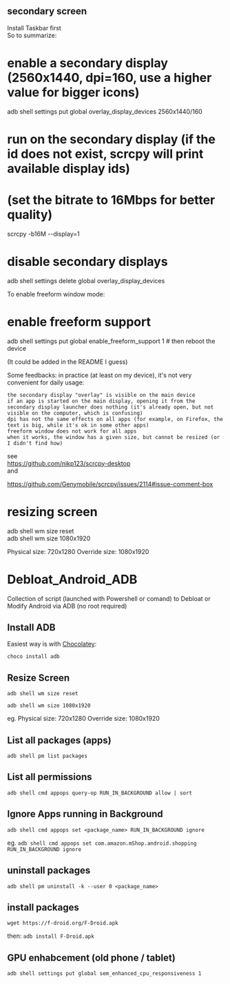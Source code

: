 ## secondary screen
Install Taskbar first
</br>
So to summarize:

# enable a secondary display (2560x1440, dpi=160, use a higher value for bigger icons)
adb shell settings put global overlay_display_devices 2560x1440/160

# run on the secondary display (if the id does not exist, scrcpy will print available display ids)
# (set the bitrate to 16Mbps for better quality)
scrcpy -b16M --display=1

# disable secondary displays
adb shell settings delete global overlay_display_devices

To enable freeform window mode:

# enable freeform support
adb shell settings put global enable_freeform_support 1  # then reboot the device

(It could be added in the README I guess)

Some feedbacks: in practice (at least on my device), it's not very convenient for daily usage:

    the secondary display "overlay" is visible on the main device
    if an app is started on the main display, opening it from the secondary display launcher does nothing (it's already open, but not visible on the computer, which is confusing)
    dpi has not the same effects on all apps (for example, on Firefox, the text is big, while it's ok in some other apps)
    freeform window does not work for all apps
    when it works, the window has a given size, but cannot be resized (or I didn't find how)

see
</br>
https://github.com/nikp123/scrcpy-desktop
</br>and

https://github.com/Genymobile/scrcpy/issues/2114#issue-comment-box

# resizing screen
adb shell wm size reset
</br>
adb shell wm size 1080x1920
</br>

Physical size: 720x1280
Override size: 1080x1920


# Debloat_Android_ADB
Collection of script (launched with Powershell or comand) to Debloat or Modify Android via  ADB (no root required)

## Install ADB
Easiest way is with <a href="https://chocolatey.org/install" target="_blank">Chocolatey</a>:

`choco install adb` 

## Resize Screen

`adb shell wm size reset`

`adb shell wm size 1080x1920`

eg.
Physical size: 720x1280
Override size: 1080x1920

## List all packages (apps)
`adb shell pm list packages`


## List all permissions
`adb shell cmd appops query-op RUN_IN_BACKGROUND allow | sort`


## Ignore Apps running in Background

`adb shell cmd appops set <package_name> RUN_IN_BACKGROUND ignore`

eg.
`adb shell cmd appops set com.amazon.mShop.android.shopping RUN_IN_BACKGROUND ignore`

## uninstall packages
`adb shell pm uninstall -k --user 0 <package_name>`

## install packages
`wget https://f-droid.org/F-Droid.apk`

then:
`adb install F-Droid.apk`

## GPU enhabcement (old phone / tablet)
`adb shell settings put global sem_enhanced_cpu_responsiveness 1`

